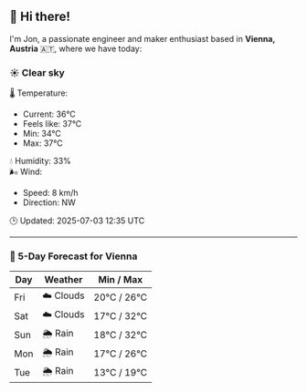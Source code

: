## 👋 Hi there!

I'm Jon, a passionate engineer and maker enthusiast based in **Vienna, Austria** 🇦🇹, where we have today:

### ☀️ Clear sky 

🌡️ Temperature: 
* Current: 36°C
* Feels like: 37°C
* Min: 34°C 
* Max: 37°C  

💧 Humidity: 33%  
🌬️ Wind: 
* Speed: 8 km/h 
* Direction: NW  

🕒 Updated: 2025-07-03 12:35 UTC

---

### 📅 5-Day Forecast for Vienna

| Day | Weather | Min / Max |
|-----|---------|------------|
| Fri | ☁️ Clouds | 20°C / 26°C |
| Sat | ☁️ Clouds | 17°C / 32°C |
| Sun | 🌦️ Rain | 18°C / 32°C |
| Mon | 🌦️ Rain | 17°C / 26°C |
| Tue | 🌦️ Rain | 13°C / 19°C |
